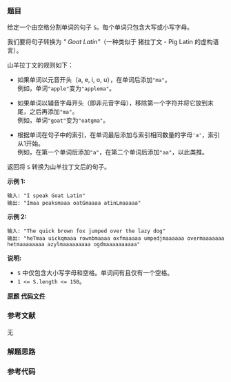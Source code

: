 ### 题目
给定一个由空格分割单词的句子 `S`。每个单词只包含大写或小写字母。

我们要将句子转换为  _" Goat Latin"_（一种类似于 猪拉丁文 \- Pig Latin 的虚构语言）。

山羊拉丁文的规则如下：

  * 如果单词以元音开头（a, e, i, o, u），在单词后添加`"ma"`。  
例如，单词`"apple"`变为`"applema"`。

  

  * 如果单词以辅音字母开头（即非元音字母），移除第一个字符并将它放到末尾，之后再添加`"ma"`。  
例如，单词`"goat"`变为`"oatgma"`。

  

  * 根据单词在句子中的索引，在单词最后添加与索引相同数量的字母`'a'`，索引从1开始。  
例如，在第一个单词后添加`"a"`，在第二个单词后添加`"aa"`，以此类推。

返回将 `S` 转换为山羊拉丁文后的句子。

**示例 1:**

    
    
    输入: "I speak Goat Latin"
    输出: "Imaa peaksmaaa oatGmaaaa atinLmaaaaa"
    

**示例 2:**

    
    
    输入: "The quick brown fox jumped over the lazy dog"
    输出: "heTmaa uickqmaaa rownbmaaaa oxfmaaaaa umpedjmaaaaaa overmaaaaaaa hetmaaaaaaaa azylmaaaaaaaaa ogdmaaaaaaaaaa"
    

**说明:**

  * `S` 中仅包含大小写字母和空格。单词间有且仅有一个空格。
  * `1 <= S.length <= 150`。

 **[原题](https://leetcode-cn.com/problems/goat-latin/)**    **[代码文件]()**


### 参考文献
无

### 解题思路




### 参考代码

```go


```




